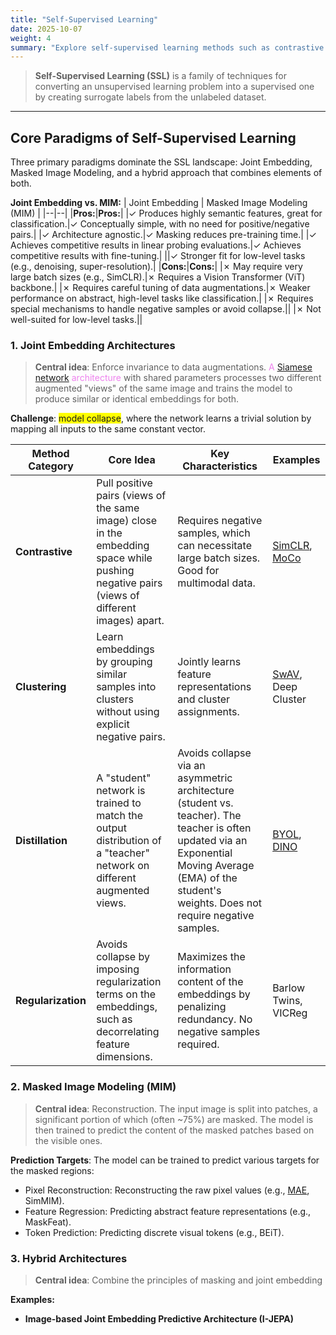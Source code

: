 ```yaml
---
title: "Self-Supervised Learning"
date: 2025-10-07
weight: 4
summary: "Explore self-supervised learning methods such as contrastive learning, clustering, distillation, and mask modeling, and their applications to EO."
---
```


> **Self-Supervised Learning (SSL)** is a family of techniques for converting an unsupervised learning problem into a supervised one by creating surrogate labels from the unlabeled dataset. 

---

## Core Paradigms of Self-Supervised Learning

Three primary paradigms dominate the SSL landscape: Joint Embedding, Masked Image Modeling, and a hybrid approach that combines elements of both.

**Joint Embedding vs. MIM:**
| Joint Embedding	| Masked Image Modeling (MIM)	|
|--|--|
|**Pros:**|**Pros:**|
|✓ Produces highly semantic features, great for classification.|✓ Conceptually simple, with no need for positive/negative pairs.|
|✓ Architecture agnostic.|✓ Masking reduces pre-training time.|
|✓ Achieves competitive results in linear probing evaluations.|✓ Achieves competitive results with fine-tuning.|
||✓ Stronger fit for low-level tasks (e.g., denoising, super-resolution).|
|**Cons:**|**Cons:**|
|✗ May require very large batch sizes (e.g., SimCLR).|✗ Requires a Vision Transformer (ViT) backbone.|
|✗ Requires careful tuning of data augmentations.|✗ Weaker performance on abstract, high-level tasks like classification.|
|✗ Requires special mechanisms to handle negative samples or avoid collapse.||
|✗ Not well-suited for low-level tasks.||


### 1. Joint Embedding Architectures

> **Central idea**: Enforce invariance to data augmentations. <text style="color: violet;">A [Siamese network](https://en.wikipedia.org/wiki/Siamese_neural_network) architecture</text> with shared parameters processes two different augmented "views" of the same image and trains the model to produce similar or identical embeddings for both.

**Challenge**: <text style="background-color: yellow;">model collapse</text>, where the network learns a trivial solution by mapping all inputs to the same constant vector. 


| Method Category	| Core Idea	| Key Characteristics | Examples |
|--|--|--|--|
|**Contrastive**|Pull positive pairs (views of the same image) close in the embedding space while pushing negative pairs (views of different images) apart.|Requires negative samples, which can necessitate large batch sizes. Good for multimodal data.|[SimCLR](SimCLR.md), [MoCo](MoCo.md)|
|**Clustering**|Learn embeddings by grouping similar samples into clusters without using explicit negative pairs.|Jointly learns feature representations and cluster assignments.|[SwAV](SwAV.md), Deep Cluster|
|**Distillation**|A "student" network is trained to match the output distribution of a "teacher" network on different augmented views.|Avoids collapse via an asymmetric architecture (student vs. teacher). The teacher is often updated via an Exponential Moving Average (EMA) of the student's weights. Does not require negative samples.|[BYOL](BYOL.md), [DINO](DINO.md)|
|**Regularization**|Avoids collapse by imposing regularization terms on the embeddings, such as decorrelating feature dimensions.|Maximizes the information content of the embeddings by penalizing redundancy. No negative samples required. |Barlow Twins, VICReg|

### 2. Masked Image Modeling (MIM)

> **Central idea**: Reconstruction. The input image is split into patches, a significant portion of which (often ~75%) are masked. The model is then trained to predict the content of the masked patches based on the visible ones.

**Prediction Targets**: The model can be trained to predict various targets for the masked regions:
* Pixel Reconstruction: Reconstructing the raw pixel values (e.g., [MAE](MAE.md), SimMIM).
* Feature Regression: Predicting abstract feature representations (e.g., MaskFeat).
* Token Prediction: Predicting discrete visual tokens (e.g., BEiT).

### 3. Hybrid Architectures
 
> **Central idea**: Combine the principles of masking and joint embedding

**Examples:**
- **Image-based Joint Embedding Predictive Architecture (I-JEPA)**